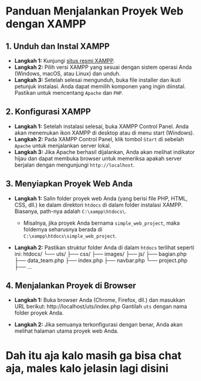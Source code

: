 # Panduan Menjalankan Proyek Web dengan XAMPP

## 1. Unduh dan Instal XAMPP

- **Langkah 1:** Kunjungi [situs resmi XAMPP](https://www.apachefriends.org/index.html).
- **Langkah 2:** Pilih versi XAMPP yang sesuai dengan sistem operasi Anda (Windows, macOS, atau Linux) dan unduh.
- **Langkah 3:** Setelah selesai mengunduh, buka file installer dan ikuti petunjuk instalasi. Anda dapat memilih komponen yang ingin diinstal. Pastikan untuk mencentang `Apache` dan `PHP`.

## 2. Konfigurasi XAMPP

- **Langkah 1:** Setelah instalasi selesai, buka XAMPP Control Panel. Anda akan menemukan ikon XAMPP di desktop atau di menu start (Windows).
- **Langkah 2:** Pada XAMPP Control Panel, klik tombol `Start` di sebelah `Apache` untuk menjalankan server lokal.
- **Langkah 3:** Jika Apache berhasil dijalankan, Anda akan melihat indikator hijau dan dapat membuka browser untuk memeriksa apakah server berjalan dengan mengunjungi `http://localhost`.

## 3. Menyiapkan Proyek Web Anda

- **Langkah 1:** Salin folder proyek web Anda (yang berisi file PHP, HTML, CSS, dll.) ke dalam direktori `htdocs` di dalam folder instalasi XAMPP. Biasanya, path-nya adalah `C:\xampp\htdocs\`.
  - Misalnya, jika proyek Anda bernama `simple_web_project`, maka foldernya seharusnya berada di `C:\xampp\htdocs\simple_web_project`.
  
- **Langkah 2:** Pastikan struktur folder Anda di dalam `htdocs` terlihat seperti ini:
htdocs/
    └── uts/
        ├── css/
        ├── images/
        ├── js/
        ├── bagian.php
        ├── data_team.php
        ├── index.php
        ├── navbar.php
        └── project.php
            ├── ...

## 4. Menjalankan Proyek di Browser

- **Langkah 1:** Buka browser Anda (Chrome, Firefox, dll.) dan masukkan URL berikut:
http://localhost/uts/index.php
Gantilah `uts` dengan nama folder proyek Anda.

- **Langkah 2:** Jika semuanya terkonfigurasi dengan benar, Anda akan melihat halaman utama proyek web Anda.

# Dah itu aja kalo masih ga bisa chat aja, males kalo jelasin lagi disini 
